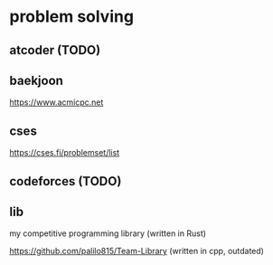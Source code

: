 # problem solving

## atcoder (TODO)

## baekjoon

https://www.acmicpc.net

## cses

https://cses.fi/problemset/list

## codeforces (TODO)

## lib

my competitive programming library (written in Rust)

https://github.com/palilo815/Team-Library (written in cpp, outdated)

